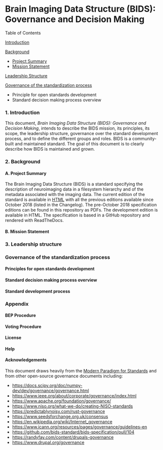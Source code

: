 # Brain Imaging Data Structure (BIDS): Governance and Decision Making

Table of Contents

[Introduction](#1-Introduction)

[Background](#2-Background)
- [Project Summary](#a-Project-Summary)
- [Mission Statement](#b-Mission-Statement)

[Leadership Structure](#3-Leadership-Structure)

[Governance of the standardization process](#4.-Governance-of-the-standardization-process)
- Principle for open standards development
- Standard decision making process overview




### 1. Introduction

This document, *Brain Imaging Data Structure (BIDS): Governance and Decision Making*, intends to describe the BIDS mission, its principles, its scope, the leadership structure, governance over the standard development process, and to define the different groups and roles. BIDS is a community-built and maintained standard. The goal of this document is to clearly describe how BIDS is maintained and grown.

### 2. Background

#### A. Project Summary

The Brain Imaging Data Structure (BIDS) is a standard specifying the description of neuroimaging data in a filesystem hierarchy and of the metadata associated with the imaging data. The current edition of the standard is available in [HTML](https://bids-specification.readthedocs.io/en/stable/) with all the previous editions available since October 2018 (listed in the Changelog). The pre-October 2018 specification editions can be found in this repository as PDFs. The development edition is available in HTML. The specification is based in a GitHub repository and rendered with ReadTheDocs.

#### B. Mission Statement

### 3. Leadership structure

### Governance of the standardization process

#### Principles for open standards development

#### Standard decision making process overview

#### Standard development process

### Appendix

#### BEP Procedure

#### Voting Procedure

#### License

#### Help

#### Acknowledgements
This document draws heavily from the [Modern Paradigm for Standards](https://open-stand.org/about-us/principles/) and from other open-source governance documents including:
- https://docs.scipy.org/doc/numpy-dev/dev/governance/governance.html
- https://www.ieee.org/about/corporate/governance/index.html
- https://www.apache.org/foundation/governance/
- https://www.niso.org/what-we-do/creating-NISO-standards
- https://predictablynoisy.com/rust-governance
- https://www.seedsforchange.org.uk/consensus
- https://en.wikipedia.org/wiki/Internet_governance
- https://www.icann.org/resources/pages/governance/guidelines-en
- https://github.com/bids-standard/bids-specification/pull/104
- https://randyfay.com/content/drupals-governance
- https://www.drupal.org/governance
